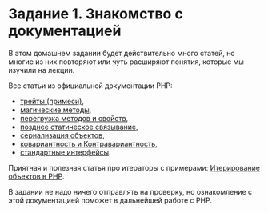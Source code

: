 # Задание 1. Знакомство с документацией

В этом домашнем задании будет действительно много статей, но многие из них повторяют или чуть расширяют понятия, которые
мы изучили на лекции.

Все статьи из официальной документации PHP:
* [трейты (примеси)](https://www.php.net/manual/ru/language.oop5.traits.php),
* [магические методы](https://www.php.net/manual/ru/language.oop5.magic.php),
* [перегрузка методов и свойств](https://www.php.net/manual/ru/language.oop5.overloading.php),
* [позднее статическое связывание](https://www.php.net/manual/ru/language.oop5.late-static-bindings.php),
* [сериализация объектов](https://www.php.net/manual/ru/language.oop5.serialization.php),
* [ковариантность и Контравариантность](https://www.php.net/manual/ru/language.oop5.variance.php),
* [стандартные интерфейсы](https://www.php.net/manual/ru/spl.interfaces.php).

Приятная и полезная статья про итераторы с примерами: [Итерирование объектов в PHP](https://true-coder.ru/php/iterirovanie-obektov-v-php-vstroennye-klassy-iteratory-obekt-kak-massiv.html).

В задании не надо ничего отправлять на проверку, но ознакомление с этой документацией поможет в дальнейшей работе с PHP.
